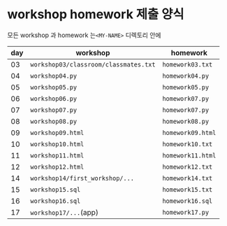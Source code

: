 # workshop homework 제출 양식

모든 workshop 과 homework 는`<MY-NAME>` 디렉토리 안에 

| day  | workshop                              | homework          |
| ---- | ------------------------------------- | ----------------- |
| 03   | `workshop03/classroom/classmates.txt` | `homework03.txt`  |
| 04   | `workshop04.py`                       | `homework04.py`   |
| 05   | `workshop05.py`                       | `homework05.py`   |
| 06   | `workshop06.py`                       | `homework07.py`   |
| 07   | `workshop07.py`                       | `homework07.py`   |
| 08   | `workshop08.py`                       | `homework08.py`   |
| 09   | `workshop09.html`                     | `homework09.html` |
| 10   | `workshop10.html`                     | `homework10.txt`  |
| 11   | `workshop11.html`                     | `homework11.html` |
| 12   | `workshop12.html`                     | `homework12.txt`  |
| 14   | `workshop14/first_workshop/...`       | `homework14.txt`  |
| 15   | `workshop15.sql`                      | `homework15.txt`  |
| 16   | `workshop16.sql`                      | `homework16.sql`  |
| 17   | `workshop17/...`(app)                 | `homework17.py`   |

